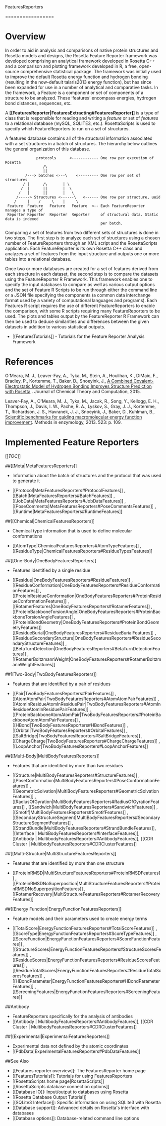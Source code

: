 <!-- --- title: Featurereporters -->FeaturesReporters
=================

Overview
========

In order to aid in analysis and comparisons of native protein structures and Rosetta models and designs, the Rosetta Feature Reporter framework was developed comprising an analytical framework developed in Rosetta C++ and a comparison and plotting framework developed in R, a free, open-source comprehensive statistical package. The framework was initially used to improve the default Rosetta energy function and hydrogen bonding (resulting in the now-default talaris2013 energy function), but has since been expanded for use in a number of analytical and comparative tasks. In the framework, a Feature is a component or set of components of a structure to be analyzed. These ‘features’ encompass energies, hydrogen bond distances, sequences, etc.  


A **[[FeaturesReporter|FeaturesExtracting#FeaturesReporter]]** is a type of class that is responsible for reading and writing a *feature* or set of *features* to a relational database (mySQL, SQLITE3, etc.). RosettaScripts is used to specify which FeatureReporters to run on a set of structures.

A features database contains all of the structural information associated with a set structures in a batch of structures. The hierarchy below outlines the general organization of this database.  

                  protocols      <------------ One row per execution of Rosetta
                     /\
                     ||
             /---> batches <---\    <--------- One row per set of structures
            / |      /\       | \                
           /  |      ||       |  \
          /   |      ||       |   \
         /-----> Structures <------\   <------ One row per structure, uuid 
        /     |    /     \    |     \
     Feature  Feature   Feature   Feature  <-- Each FeatureReporter manages a type of    
     Reporter Reporter  Reporter  Reporter     of structural data. Static data is indexed 
                                               per batch.

Comparing a set of features from two different sets of structures is done in two steps. The first step is to analyze each set of structures using a chosen number of FeatureReporters through an XML script and the RosettaScripts application. Each FeatureReporter is its own Rosetta C++ class and analyzes a set of features from the input structure and outputs one or more tables into a relational database.

Once two or more databases are created for a set of features derived from each structure in each dataset, the second step is to compare the datasets using the FeatureReporter R Framework. This framework enables one to specify the input databases to compare as well as various output options and the set of Feature R Scripts to be run through either the command line or a JSON file specifying the components (a common data interchange format used by a variety of computational languages and programs). Each Features R script requires the use of different FeatureReporters to enable the comparison, with some R scripts requiring many FeatureReporters to be used. The plots and tables output by the FeatureReporter R Framework can then be used to deduce similarities and differences between the given datasets in addition to various statistical outputs.

- [[FeaturesTutorials]] - Tutorials for the Feature Reporter Analysis Framework

References
==========


O'Meara, M. J., Leaver-Fay, A., Tyka, M., Stein, A., Houlihan, K., DiMaio, F., Bradley, P., Kortemme, T., Baker, D., Snoeyink, J., [A Combined Covalent-Electrostatic Model of Hydrogen Bonding Improves Structure Prediction with Rosetta](https://dx.doi.org/10.1021/ct500864r)  . Journal of Chemical Theory and Computation, 2015.

Leaver-Fay, A., O'Meara, M. J., Tyka, M., Jacak, R., Song, Y., Kellogg, E. H., Thompson, J., Davis, I. W., Pache, R. A., Lyskov, S., Gray, J. J., Kortemme, T., Richardson, J. S., Havranek, J. J., Snoeyink, J., Baker, D., Kuhlman, B., [Scientific benchmarks for guiding macromolecular energy function improvement](http://www.ncbi.nlm.nih.gov/pmc/articles/PMC3724755/). Methods in enzymology, 2013. 523: p. 109.


Implemented Feature Reporters
=============================

[[_TOC_]]

##[[Meta|MetaFeaturesReporters]]   
* Information about the batch of structures and the protocol that was used to generate it

 * [[Protocol|MetaFeaturesReporters#ProtocolFeatures]] , [[Batch|MetaFeaturesReporters#BatchFeatures]] , [[JobData|MetaFeaturesReporters#JobDataFeatures]] , [[PoseComments|MetaFeaturesReporters#PoseCommentsFeatures]] , [[Runtime|MetaFeaturesReporters#RuntimeFeatures]]


##[[Chemical|ChemicalFeaturesReporters]]   
* Chemical type information that is used to define molecular conformations

* [[AtomType|ChemicalFeaturesReporters#AtomTypeFeatures]] , [[ResidueType|ChemicalFeaturesReporters#ResidueTypesFeatures]]

##[[One-Body|OneBodyFeaturesReporters]]   
* Features identified by a single residue

* [[Residue|OneBodyFeaturesReporters#ResidueFeatures]] , [[ResidueConformation|OneBodyFeaturesReporters#ResidueConformationFeatures]] , [[ProteinResidueConformation|OneBodyFeaturesReporters#ProteinResidueConformationFeatures]] , [[RotamerFeatures|OneBodyFeaturesReporters#RotamerFeatures]] , [[ProteinBackboneTorsionAngle|OneBodyFeaturesReporters#ProteinBackboneTorsionAngleFeatures]] , [[ProteinBondGeometry|OneBodyFeaturesReporters#ProteinBondGeometryFeatures]] [[ResidueBurial|OneBodyFeaturesReporters#ResidueBurialFeatures]] , [[ResidueSecondaryStructure|OneBodyFeaturesReporters#ResidueSecondaryStructureFeatures]] , [[BetaTurnDetection|OneBodyFeaturesReporters#BetaTurnDetectionFeatures]] , [[RotamerBoltzmannWeight|OneBodyFeaturesReporters#RotamerBoltzmannWeightFeatures]]

##[[Two-Body|TwoBodyFeaturesReporters]]   
* Features that are identified by a pair of residues

* [[Pair|TwoBodyFeaturesReporters#PairFeatures]] , [[AtomAtomPair|TwoBodyFeaturesReporters#AtomAtomPairFeatures]] , [[AtomInResidueAtomInResiduePair|TwoBodyFeaturesReporters#AtomInResidueAtomInResiduePairFeatures]] , [[ProteinBackboneAtomAtomPair|TwoBodyFeaturesReporters#ProteinBackboneAtomAtomPairFeatures]] , [[HBond|TwoBodyFeaturesReporters#HBondFeatures]] , [[Orbital|TwoBodyFeaturesReporters#OrbitalFeatures]] , [[SaltBridge|TwoBodyFeaturesReporters#SaltBridgeFeatures]] , [[ChargeCharge|TwoBodyFeaturesReporters#ChargeChargeFeatures]] , [[LoopAnchor|TwoBodyFeaturesReporters#LoopAnchorFeatures]]

##[[Multi-Body|MultiBodyFeaturesReporters]]   
* Features that are identified by more than two residues

* [[Structure|MultiBodyFeaturesReporters#StructureFeatures]] , [[PoseConformation|MultiBodyFeaturesReporters#PoseConformationFeatures]] , [[GeometricSolvation|MultiBodyFeaturesReporters#GeometricSolvationFeatures]] , [[RadiusOfGyration|MultiBodyFeaturesReporters#RadiusOfGyrationFeatures]] , [[Sandwich|MultiBodyFeaturesReporters#SandwichFeatures]] , [[Smotif|MultiBodyFeaturesReporters#SmotifFeatures]] , [[SecondaryStructureSegment|MultiBodyFeaturesReporters#SecondaryStructureSegmentFeatures]] , [[StrandBundle|MultiBodyFeaturesReporters#StrandBundleFeatures]], [[Interface | MultiBodyFeaturesReporters#InterfaceFeatures]], [[Antibody | MultibodyFeaturesReporters#AntibodyFeatures]], [[CDR Cluster | MultibodyFeaturesReporters#CDRClusterFeatures]]

##[[Multi-Structure|MultiStructureFeaturesReporters]]   
* Features that are identified by more than one structure

* [[ProteinRMSD|MultiStructureFeaturesReporters#ProteinRMSDFeatures]] , [[ProteinRMSDNoSuperposition|MultiStructureFeaturesReporters#ProteinRMSDNoSuperpositionFeatures]] , [[RotamerRecovery|MultiStructureFeaturesReporters#RotamerRecoveryFeatures]]

##[[Energy Function|EnergyFunctionFeaturesReporters]]   
* Feature models and their parameters used to create energy terms

* [[TotalScore|EnergyFunctionFeaturesReporters#TotalScoreFeatures]] , [[ScoreType|EnergyFunctionFeaturesReporters#ScoreTypeFeatures]] , [[ScoreFunction|EnergyFunctionFeaturesReporters#ScoreFunctionFeatures]] , [[StructureScores|EnergyFunctionFeaturesReporters#StructureScoresFeatures]] , [[ResidueScores|EnergyFunctionFeaturesReporters#ResidueScoresFeatures]] , [[ResidueTotalScores|EnergyFunctionFeaturesReporters#ResidueTotalScoresFeatures]] , [[HBondParameter|EnergyFunctionFeaturesReporters#HBondParameterFeatures]] , [[ScreeningFeatures|EnergyFunctionFeaturesReporters#ScreeningFeatures]]

##Antibody
* FeatureReporters specifically for the analysis of antibodies
* [[Antibody | MultibodyFeaturesReporters#AntibodyFeatures]], [[CDR Cluster | MultibodyFeaturesReporters#CDRClusterFeatures]]

##[[Experimental|ExperimentalFeaturesReporters]]   
* Experimental data not defined by the atomic coordinates
* [[PdbData|ExperimentalFeaturesReporters#PdbDataFeatures]]


##See Also

* [[Features reporter overview]]: The FeaturesReporter home page
* [[FeaturesTutorials]]: Tutorials for using FeaturesReporters
* [[RosettaScripts home page|RosettaScripts]]
* [[RosettaScripts database connection options]]
* [[Database IO]]: Input/output to databases using Rosetta
* [[Rosetta Database Output Tutorial]]
* [[SQLite3 Interface]]: Specific information on using SQLite3 with Rosetta
* [[Database support]]: Advanced details on Rosetta's interface with databases
* [[Database options]]: Database-related command line options